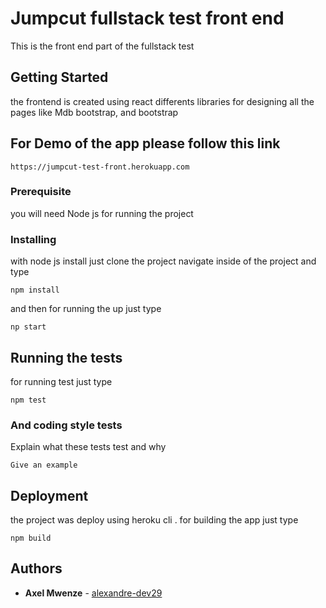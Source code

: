 # Jumpcut fullstack test front end

This is the front end part  of the fullstack test

## Getting Started

the frontend is created using react
differents libraries for designing all the pages like Mdb bootstrap, and bootstrap


## For Demo of the app please follow this link

```
https://jumpcut-test-front.herokuapp.com
```
### Prerequisite

you will need Node js for running the project

### Installing

with node js install just clone the project navigate inside of the project and type
```
npm install
```

and then for running the up just type

```
np start
```

## Running the tests

for running test just type
```
npm test
```

### And coding style tests

Explain what these tests test and why

```
Give an example
```

## Deployment

the project was deploy using heroku cli .
for building the app just type 
```
npm build
```

## Authors

* **Axel Mwenze**  - [alexandre-dev29](https://github.com/alexandre-dev29)


